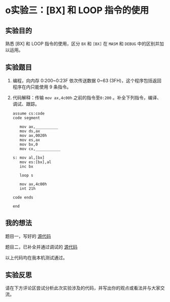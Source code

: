 # o实验三：[BX] 和 LOOP 指令的使用

## 实验目的

熟悉 [BX] 和 LOOP 指令的使用，区分 ```BX``` 和 ```[BX]``` 在 ```MASM``` 和 ```DEBUG``` 中的区别并加以运用。

## 实验题目

1. 编程，向内存 0:200~0:23F 依次传送数据 0~63 (3FH)，这个程序包括返回程序在内只能使用 9 条指令。

2. 代码解释：传输 ```mov ax,4c00h``` 之前的指令至```0:200``` 。补全下列指令，编译、调试、跟踪。

   ```assembly
   assume cs:code
   code segment
   
      mov ax,__________
      mov ds,ax
      mov ax,0020h
      mov es,ax
      mov bx,0
      mov cx,___________
      
   s: mov al,[bx]
      mov es:[bx],al
      inc bx
      
      loop s
      
      mov ax,4c00h
      int 21h
      
   code ends
   
   end
   ```

## 我的想法

题目一，写好的 [源代码](../assets/code/exp3-01.asm) 

题目二，已补全并通过调试的 [源代码](../assets/code/exp3-02.asm) 

以上代码均在我本机测试通过。

## 实验反思

请在下方评论区尝试分析此次实验涉及的代码，并写出你的观点或看法并与大家交流。